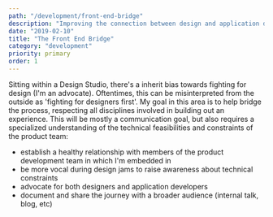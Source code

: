 ```yaml
---
path: "/development/front-end-bridge"
description: "Improving the connection between design and application development"
date: "2019-02-10"
title: "The Front End Bridge"
category: "development"
priority: primary
order: 1
---
```


Sitting within a Design Studio, there's a inherit bias towards fighting for design (I'm an advocate). Oftentimes, this can be misinterpreted from the outside as 'fighting for designers first'. My goal in this area is to help bridge the process, respecting all disciplines involved in building out an experience. This will be mostly a communication goal, but also requires a specialized understanding of the technical feasibilities and constraints of the product team:

  - establish a healthy relationship with members of the product development team in which I'm embedded in
  - be more vocal during design jams to raise awareness about technical constraints
  - advocate for both designers and application developers
  - document and share the journey with a broader audience (internal talk, blog, etc)
